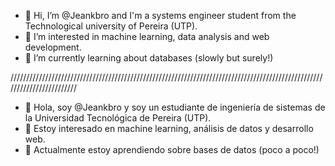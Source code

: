 - 👋 Hi, I’m @Jeankbro and I'm a systems engineer student from the Technological university of Pereira (UTP).
- 👀 I’m interested in machine learning, data analysis and web development.
- 🌱 I’m currently learning about databases (slowly but surely!)

////////////////////////////////////////////////////////////////////////////////////////////////////////////////////////

- 👋 Hola, soy @Jeankbro y soy un estudiante de ingeniería de sistemas de la Universidad Tecnológica de Pereira (UTP).
- 👀 Estoy interesado en machine learning, análisis de datos y desarrollo web.
- 🌱 Actualmente estoy aprendiendo sobre bases de datos (poco a poco!)

<!---
Jeankbro/Jeankbro is a ✨ special ✨ repository because its `README.md` (this file) appears on your GitHub profile.
You can click the Preview link to take a look at your changes.
--->
